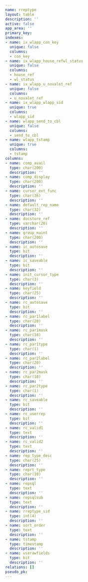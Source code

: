 ```yaml
---
name: rreptype
layout: table
description: ''
active: false
app_area: ''
primary_key: 
indexes:
- name: ix_wlapp_con_key
  unique: false
  columns:
  - con_key
- name: ix_wlapp_house_refwl_status
  unique: false
  columns:
  - house_ref
  - wl_status
- name: ix_wlapp_u_novalet_ref
  unique: false
  columns:
  - u_novalet_ref
- name: ix_wlapp_wlapp_sid
  unique: true
  columns:
  - wlapp_sid
- name: wlapp_send_to_cbl
  unique: false
  columns:
  - send_to_cbl
- name: wlapp_tstamp
  unique: true
  columns:
  - tstamp
columns:
- name: comp_avail
  type: char(200)
  description: ''
- name: comp_display
  type: char(200)
  description: ''
- name: cursor_ext_func
  type: char(36)
  description: ''
- name: default_rep_name
  type: char(32)
  description: ''
- name: docstore_ref
  type: varchar(20)
  description: ''
- name: group_maint
  type: char(200)
  description: ''
- name: ic_autosave
  type: bit
  description: ''
- name: ic_saveable
  type: bit
  description: ''
- name: init_cursor_type
  type: char(3)
  description: ''
- name: keyfield
  type: char(25)
  description: ''
- name: rc_autosave
  type: bit
  description: ''
- name: rc_par1label
  type: char(20)
  description: ''
- name: rc_par1mask
  type: char(10)
  description: ''
- name: rc_par1type
  type: char(1)
  description: ''
- name: rc_par2label
  type: char(20)
  description: ''
- name: rc_par2mask
  type: char(10)
  description: ''
- name: rc_par2type
  type: char(1)
  description: ''
- name: rc_saveable
  type: bit
  description: ''
- name: rc_userrep
  type: bit
  description: ''
- name: rc_valid1
  type: text
  description: ''
- name: rc_valid2
  type: text
  description: ''
- name: rep_type_desc
  type: char(25)
  description: ''
- name: reprt_type
  type: char(10)
  description: ''
- name: repsql
  type: text
  description: ''
- name: repsqlsub
  type: text
  description: ''
- name: rreptype_sid
  type: int(4)
  description: ''
- name: sort_order
  type: text
  description: ''
- name: tstamp
  type: timestamp
  description: ''
- name: userawfields
  type: bit
  description: ''
relations: []
pseudo_pk: 
---
```


